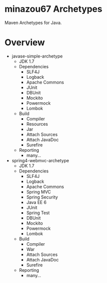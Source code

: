 minazou67 Archetypes
====================

Maven Archetypes for Java.

# Overview

* javase-simple-archetype
  * JDK 1.7
  * Dependencies
    * SLF4J
    * Logback
    * Apache Commons
    * JUnit
    * DBUnit
    * Mockito
    * Powermock
    * Lombok
  * Build
    * Compiler
    * Resources
    * Jar
    * Attach Sources
    * Attach JavaDoc
    * Surefire
  * Reporting
    * many…
* spring4-webmvc-archetype
  * JDK 1.7
  * Dependencies
    * SLF4J
    * Logback
    * Apache Commons
    * Spring MVC
    * Spring Security
    * Java EE 6
    * JUnit
    * Spring Test
    * DBUnit
    * Mockito
    * Powermock
    * Lombok
  * Build
    * Compiler
    * War
    * Attach Sources
    * Attach JavaDoc
    * Surefire
  * Reporting
    * many…
